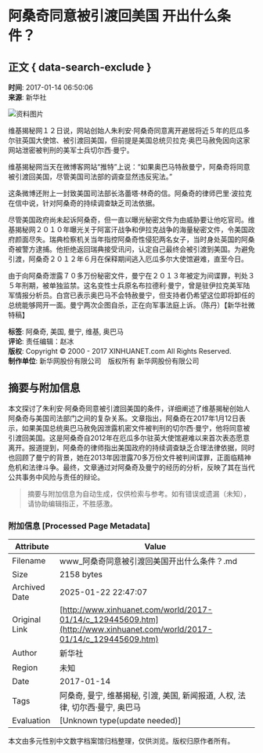 # 阿桑奇同意被引渡回美国 开出什么条件？

## 正文 { data-search-exclude }


**时间**: 2017-01-14 06:50:06  
**来源**: 新华社  

![资料图片](https://www.news.cn/res/xhwimg/xl2017/images/net_logo.png)

维基揭秘网１２日说，网站创始人朱利安·阿桑奇同意离开避居将近５年的厄瓜多尔驻英国大使馆、被引渡回美国，但前提是美国总统贝拉克·奥巴马赦免因向这家网站泄密被判刑的美军士兵切尔西·曼宁。

维基揭秘网当天在微博客网站“推特”上说：“如果奥巴马特赦曼宁，阿桑奇将同意被引渡回美国，尽管美国司法部的调查显然违反宪法。”

这条微博还附上一封致美国司法部长洛蕾塔·林奇的信。阿桑奇的律师巴里·波拉克在信中说，针对阿桑奇的持续调查缺乏司法依据。

尽管美国政府尚未起诉阿桑奇，但一直以曝光秘密文件为由威胁要让他吃官司。维基揭秘网２０１０年曝光关于阿富汗战争和伊拉克战争的海量秘密文件，令美国政府颜面尽失。瑞典检察机关当年指控阿桑奇性侵犯两名女子，当时身处英国的阿桑奇被警方逮捕。他拒绝返回瑞典接受讯问，认定自己最终会被引渡到美国。为避免引渡，阿桑奇２０１２年６月在保释期间逃入厄瓜多尔大使馆避难，直至今日。

由于向阿桑奇泄露７０多万份秘密文件，曼宁在２０１３年被定为间谍罪，判处３５年刑期，被单独监禁。这名变性士兵原名布拉德利·曼宁，曾是驻伊拉克美军陆军情报分析员。白宫已表示奥巴马不会特赦曼宁，但支持者仍希望这位即将卸任的总统能够网开一面。曼宁两次企图自杀，正在向军事法庭上诉。（陈丹）【新华社微特稿】

**标签**: 阿桑奇, 美国, 曼宁, 维基, 奥巴马  
**评论**: 责任编辑：赵冰  
**版权**: Copyright © 2000 - 2017 XINHUANET.com All Rights Reserved.  
**制作单位**: 新华网股份有限公司　版权所有 新华网股份有限公司
<!-- tcd_original_link http://www.xinhuanet.com/world/2017-01/14/c_129445609.htm -->


## 摘要与附加信息

<!-- tcd_abstract -->
本文探讨了朱利安·阿桑奇同意被引渡回美国的条件，详细阐述了维基揭秘创始人阿桑奇与美国司法部门之间的复杂关系。文章指出，阿桑奇在2017年1月12日表示，如果美国总统奥巴马赦免因泄露机密文件被判刑的切尔西·曼宁，他将同意被引渡回美国。这是阿桑奇自2012年在厄瓜多尔驻英大使馆避难以来首次表态愿意离开。报道提到，阿桑奇的律师指出美国政府的持续调查缺乏合理法律依据，同时也回顾了曼宁的背景，她在2013年因泄露70多万份文件被判间谍罪，正面临精神危机和法律斗争。最终，文章通过对阿桑奇及曼宁的经历的分析，反映了其在当代公共事务中风险与责任的辩论。
<!-- tcd_abstract_end -->

> 摘要与附加信息为自动生成，仅供检索与参考。如有错误或遗漏（未知），请协助编辑指正，不胜感激。

### 附加信息 [Processed Page Metadata]

| Attribute       | Value                                  |
|-----------------|----------------------------------------|
| Filename        | www_阿桑奇同意被引渡回美国开出什么条件？.md                             |
| Size            | 2158 bytes                           |
| Archived Date   | 2025-01-22 22:47:07                             |
| Original Link   | [http://www.xinhuanet.com/world/2017-01/14/c_129445609.htm](http://www.xinhuanet.com/world/2017-01/14/c_129445609.htm)                       |
| Author          | 新华社                               |
| Region          | 未知                               |
| Date            | 2017-01-14                                 |
| Tags            | 阿桑奇, 曼宁, 维基揭秘, 引渡, 美国, 新闻报道, 人权, 法律, 切尔西·曼宁, 奥巴马                                 |
| Evaluation            | [Unknown type(update needed)]                                 |
<!-- tcd_table_end -->

本文由多元性别中文数字档案馆归档整理，仅供浏览。版权归原作者所有。
